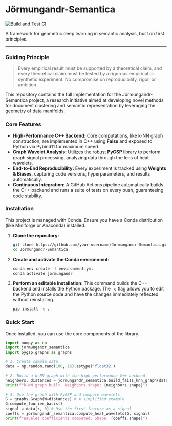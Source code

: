 # Jörmungandr-Semantica

[![Build and Test CI](https://github.com/your-username/Jormungandr-Semantica/actions/workflows/ci.yml/badge.svg)](https://github.com/your-username/Jormungandr-Semantica/actions/workflows/ci.yml)

A framework for geometric deep learning in semantic analysis, built on first principles.

---

### Guiding Principle

> Every empirical result must be supported by a theoretical claim, and every theoretical claim must be tested by a rigorous empirical or synthetic experiment. No compromise on reproducibility, rigor, or ambition.

This repository contains the full implementation for the Jörmungandr-Semantica project, a research initiative aimed at developing novel methods for document clustering and semantic representation by leveraging the geometry of data manifolds.

### Core Features

- **High-Performance C++ Backend:** Core computations, like k-NN graph construction, are implemented in C++ using **Faiss** and exposed to Python via Pybind11 for maximum speed.
- **Graph Wavelet Analysis:** Utilizes the robust **PyGSP** library to perform graph signal processing, analyzing data through the lens of heat wavelets.
- **End-to-End Reproducibility:** Every experiment is tracked using **Weights & Biases**, capturing code versions, hyperparameters, and results automatically.
- **Continuous Integration:** A GitHub Actions pipeline automatically builds the C++ backend and runs a suite of tests on every push, guaranteeing code stability.

### Installation

This project is managed with Conda. Ensure you have a Conda distribution (like Miniforge or Anaconda) installed.

1.  **Clone the repository:**

    ```bash
    git clone https://github.com/your-username/Jormungandr-Semantica.git
    cd Jormungandr-Semantica
    ```

2.  **Create and activate the Conda environment:**

    ```bash
    conda env create -f environment.yml
    conda activate jormungandr
    ```

3.  **Perform an editable installation:** This command builds the C++ backend and installs the Python package. The `-e` flag allows you to edit the Python source code and have the changes immediately reflected without reinstalling.
    ```bash
    pip install -e .
    ```

### Quick Start

Once installed, you can use the core components of the library.

```python
import numpy as np
import jormungandr_semantica
import pygsp.graphs as graphs

# 1. Create sample data
data = np.random.rand(100, 16).astype('float32')

# 2. Build a k-NN graph with the high-performance C++ backend
neighbors, distances = jormungandr_semantica.build_faiss_knn_graph(data, k=10)
print(f"k-NN graph built. Neighbors shape: {neighbors.shape}")

# 3. Use the graph with PyGSP and compute wavelets
G = graphs.Graph(W=distances) # A simplified example
G.compute_fourier_basis()
signal = data[:, 0] # Use the first feature as a signal
coeffs = jormungandr_semantica.compute_heat_wavelets(G, signal)
print(f"Wavelet coefficients computed. Shape: {coeffs.shape}")
```
